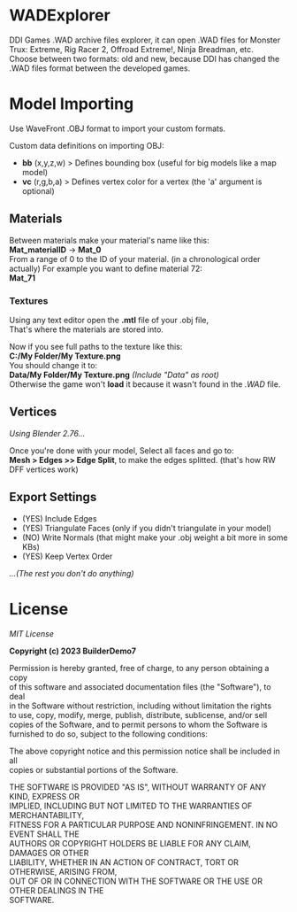 # WADExplorer
DDI Games .WAD archive files explorer, it can open .WAD files for Monster Trux: Extreme, Rig Racer 2, Offroad Extreme!, Ninja Breadman, etc.                        
Choose between two formats: old and new, because DDI has changed the .WAD files format between the developed games.
# Model Importing                 
Use WaveFront .OBJ format to import your custom formats.

Custom data definitions on importing OBJ:
- **bb** (x,y,z,w) > Defines bounding box (useful for big models like a map model)
- **vc** (r,g,b,a) > Defines vertex color for a vertex (the 'a' argument is optional)

## Materials         
Between materials make your material's name like this:                            
**Mat_materialID** -> **Mat_0**     
From a range of 0 to the ID of your material. (in a chronological order actually)
For example you want to define material 72:                     
**Mat_71**
### Textures
Using any text editor open the **.mtl** file of your .obj file,                
That's where the materials are stored into.                     

Now if you see full paths to the texture like this:                                        
**C:/My Folder/My Texture.png**                                        
You should change it to:                              
**Data/My Folder/My Texture.png** *(Include "Data" as root)*                                              
Otherwise the game won't **load** it because it wasn't found in the *.WAD* file.
## Vertices
*Using Blender 2.76...*                                                        

Once you're done with your model, Select all faces and go to:               
**Mesh > Edges >> Edge Split**, 
to make the edges splitted. (that's how RW DFF vertices work)

## Export Settings
- (YES) Include Edges                                   
- (YES) Triangulate Faces (only if you didn't triangulate in your model)                                 
- (NO) Write Normals (that might make your .obj weight a bit more in some KBs)                           
- (YES) Keep Vertex Order                                     

*...(The rest you don't do anything)* 
 
# License
*MIT License*                            

**Copyright (c) 2023 BuilderDemo7**                                                           

Permission is hereby granted, free of charge, to any person obtaining a copy                     
of this software and associated documentation files (the "Software"), to deal                         
in the Software without restriction, including without limitation the rights                        
to use, copy, modify, merge, publish, distribute, sublicense, and/or sell                             
copies of the Software, and to permit persons to whom the Software is                                 
furnished to do so, subject to the following conditions:                                      

The above copyright notice and this permission notice shall be included in all                      
copies or substantial portions of the Software.                                       

THE SOFTWARE IS PROVIDED "AS IS", WITHOUT WARRANTY OF ANY KIND, EXPRESS OR                                   
IMPLIED, INCLUDING BUT NOT LIMITED TO THE WARRANTIES OF MERCHANTABILITY,                              
FITNESS FOR A PARTICULAR PURPOSE AND NONINFRINGEMENT. IN NO EVENT SHALL THE                                  
AUTHORS OR COPYRIGHT HOLDERS BE LIABLE FOR ANY CLAIM, DAMAGES OR OTHER                               
LIABILITY, WHETHER IN AN ACTION OF CONTRACT, TORT OR OTHERWISE, ARISING FROM,                          
OUT OF OR IN CONNECTION WITH THE SOFTWARE OR THE USE OR OTHER DEALINGS IN THE                                 
SOFTWARE.                                      
